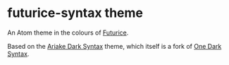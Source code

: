# futurice-syntax theme

An Atom theme in the colours of [Futurice](http://futurice.com/).

Based on the [Ariake Dark Syntax](https://github.com/pathtrk/ariake-dark-syntax) theme, which itself is a fork of [One Dark Syntax](https://github.com/atom/one-dark-syntax).
